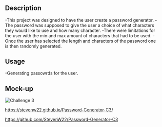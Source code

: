 # <Password-Generator>

## Description

-This project was designed to have the user create a password generator.
-The password was supposed to give the user a choice of what characters they would like to use and how many character.
-There were limitations for the user with the min and max amount of characters that had to be used.
-Once the user has selected the length and characters of the password one is then randomly generated.

## Usage

-Generating passowrds for the user.

## Mock-up

![Challenge 3](https://user-images.githubusercontent.com/112358173/193721035-6c1e19c4-bbca-4db1-bdc5-565514ff5ee2.png)

https://stevenw22.github.io/Password-Generator-C3/

https://github.com/StevenW22/Password-Generator-C3